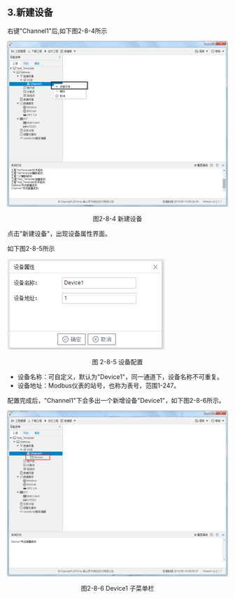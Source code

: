 ## 3.新建设备

右键"Channel1"后,如下图2-8-4所示   

![](../../assets/新建设备.jpg)

<center>图2-8-4 新建设备</center>

点击"新建设备"，出现设备属性界面。

如下图2-8-5所示

![1557110284778](assets/设备配置.png)

<center> 图 2-8-5  设备配置</center>

- 设备名称：可自定义，默认为"Device1"，同一通道下，设备名称不可重复。
- 设备地址：Modbus仪表的站号，也称为表号，范围1-247。

配置完成后，"Channel1"下会多出一个新增设备"Device1"，如下图2-8-6所示。

![](../../assets/Device子菜单栏.png)

<center>图2-8-6 Device1 子菜单栏</center>

